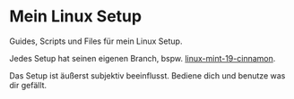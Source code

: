 # Mein Linux Setup

Guides, Scripts und Files für mein Linux Setup.

Jedes Setup hat seinen eigenen Branch, bspw. [linux-mint-19-cinnamon](https://github.com/futape/linux-setup/tree/linux-mint-19-cinnamon).

Das Setup ist äußerst subjektiv beeinflusst. Bediene dich und benutze was dir gefällt.
